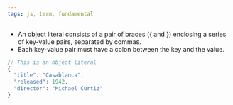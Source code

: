 ```yaml
---
tags: js, term, fundamental
---
```

- An object literal consists of a pair of braces ({ and }) enclosing a series of key-value pairs, separated by commas.
- Each key-value pair must have a colon between the key and the value.

```js
// This is an object literal
{
  "title": "Casablanca",
  "released": 1942,
  "director": "Michael Curtiz"
}
```
